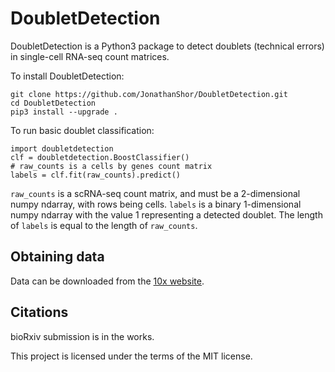 # DoubletDetection

DoubletDetection is a Python3 package to detect doublets (technical errors) in single-cell RNA-seq count matrices.

To install DoubletDetection:

```
git clone https://github.com/JonathanShor/DoubletDetection.git
cd DoubletDetection
pip3 install --upgrade .
```

To run basic doublet classification:

```
import doubletdetection
clf = doubletdetection.BoostClassifier()
# raw_counts is a cells by genes count matrix
labels = clf.fit(raw_counts).predict()
```

`raw_counts` is a scRNA-seq count matrix, and must be a 2-dimensional numpy ndarray, with rows 
being cells. `labels` is a binary 1-dimensional numpy ndarray with the value 1 representing a 
detected doublet. The length of `labels` is equal to the length of `raw_counts`.


## Obtaining data
Data can be downloaded from the [10x website](https://support.10xgenomics.com/single-cell/datasets).


## Citations

bioRxiv submission is in the works.

This project is licensed under the terms of the MIT license.
